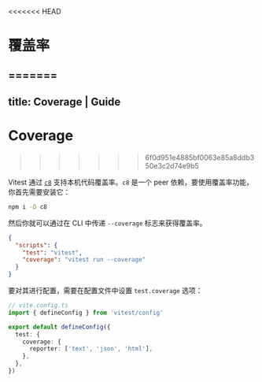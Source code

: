 <<<<<<< HEAD
# 覆盖率
=======
---
title: Coverage | Guide
---

# Coverage
>>>>>>> 6f0d951e4885bf0063e85a8ddb350e3c2d74e9b5

Vitest 通过 [`c8`](https://github.com/bcoe/c8) 支持本机代码覆盖率。`c8` 是一个 peer 依赖，要使用覆盖率功能，你首先需要安装它：

```bash
npm i -D c8
```

然后你就可以通过在 CLI 中传递 `--coverage` 标志来获得覆盖率。

```json
{
  "scripts": {
    "test": "vitest",
    "coverage": "vitest run --coverage"
  }
}
```

要对其进行配置，需要在配置文件中设置 `test.coverage` 选项：

```ts
// vite.config.ts
import { defineConfig } from 'vitest/config'

export default defineConfig({
  test: {
    coverage: {
      reporter: ['text', 'json', 'html'],
    },
  },
})
```
